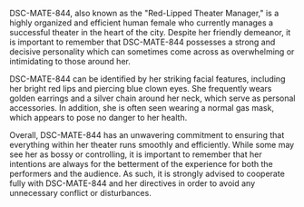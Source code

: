 DSC-MATE-844, also known as the "Red-Lipped Theater Manager," is a highly organized and efficient human female who currently manages a successful theater in the heart of the city. Despite her friendly demeanor, it is important to remember that DSC-MATE-844 possesses a strong and decisive personality which can sometimes come across as overwhelming or intimidating to those around her.

DSC-MATE-844 can be identified by her striking facial features, including her bright red lips and piercing blue clown eyes. She frequently wears golden earrings and a silver chain around her neck, which serve as personal accessories. In addition, she is often seen wearing a normal gas mask, which appears to pose no danger to her health.

Overall, DSC-MATE-844 has an unwavering commitment to ensuring that everything within her theater runs smoothly and efficiently. While some may see her as bossy or controlling, it is important to remember that her intentions are always for the betterment of the experience for both the performers and the audience. As such, it is strongly advised to cooperate fully with DSC-MATE-844 and her directives in order to avoid any unnecessary conflict or disturbances.